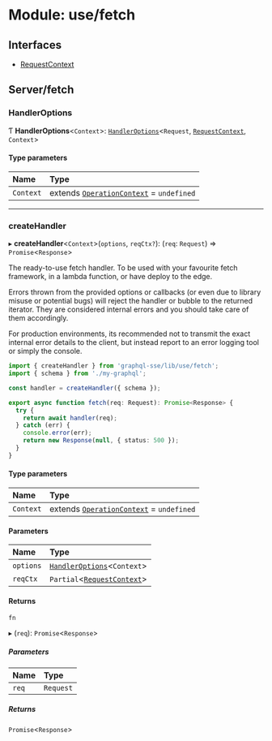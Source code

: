 # Module: use/fetch

## Interfaces

- [RequestContext](/docs/interfaces/use_fetch.RequestContext)

## Server/fetch

### HandlerOptions

Ƭ **HandlerOptions**<`Context`\>: [`HandlerOptions`](/docs/interfaces/handler.HandlerOptions)<`Request`, [`RequestContext`](/docs/interfaces/use_fetch.RequestContext), `Context`\>

#### Type parameters

| Name | Type |
| :------ | :------ |
| `Context` | extends [`OperationContext`](/docs/modules/handler.md#operationcontext) = `undefined` |

___

### createHandler

▸ **createHandler**<`Context`\>(`options`, `reqCtx?`): (`req`: `Request`) => `Promise`<`Response`\>

The ready-to-use fetch handler. To be used with your favourite fetch
framework, in a lambda function, or have deploy to the edge.

Errors thrown from the provided options or callbacks (or even due to
library misuse or potential bugs) will reject the handler or bubble to the
returned iterator. They are considered internal errors and you should take care
of them accordingly.

For production environments, its recommended not to transmit the exact internal
error details to the client, but instead report to an error logging tool or simply
the console.

```ts
import { createHandler } from 'graphql-sse/lib/use/fetch';
import { schema } from './my-graphql';

const handler = createHandler({ schema });

export async function fetch(req: Request): Promise<Response> {
  try {
    return await handler(req);
  } catch (err) {
    console.error(err);
    return new Response(null, { status: 500 });
  }
}
```

#### Type parameters

| Name | Type |
| :------ | :------ |
| `Context` | extends [`OperationContext`](/docs/modules/handler.md#operationcontext) = `undefined` |

#### Parameters

| Name | Type |
| :------ | :------ |
| `options` | [`HandlerOptions`](/docs/modules/use_fetch.md#handleroptions)<`Context`\> |
| `reqCtx` | `Partial`<[`RequestContext`](/docs/interfaces/use_fetch.RequestContext)\> |

#### Returns

`fn`

▸ (`req`): `Promise`<`Response`\>

##### Parameters

| Name | Type |
| :------ | :------ |
| `req` | `Request` |

##### Returns

`Promise`<`Response`\>
